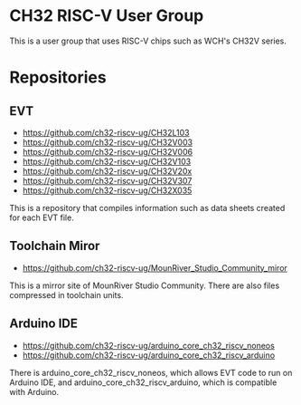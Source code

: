 # CH32 RISC-V User Group

This is a user group that uses RISC-V chips such as WCH's CH32V series.

# Repositories

## EVT

- https://github.com/ch32-riscv-ug/CH32L103
- https://github.com/ch32-riscv-ug/CH32V003
- https://github.com/ch32-riscv-ug/CH32V006
- https://github.com/ch32-riscv-ug/CH32V103
- https://github.com/ch32-riscv-ug/CH32V20x
- https://github.com/ch32-riscv-ug/CH32V307
- https://github.com/ch32-riscv-ug/CH32X035

This is a repository that compiles information such as data sheets created for each EVT file.

## Toolchain Miror

- https://github.com/ch32-riscv-ug/MounRiver_Studio_Community_miror

This is a mirror site of MounRiver Studio Community. There are also files compressed in toolchain units.

## Arduino IDE

- https://github.com/ch32-riscv-ug/arduino_core_ch32_riscv_noneos
- https://github.com/ch32-riscv-ug/arduino_core_ch32_riscv_arduino

There is arduino_core_ch32_riscv_noneos, which allows EVT code to run on Arduino IDE, and arduino_core_ch32_riscv_arduino, which is compatible with Arduino.
